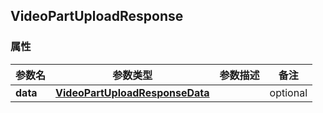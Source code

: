 <a name="VideoPartUploadResponse"></a>
## VideoPartUploadResponse
### 属性
参数名 | 参数类型 | 参数描述 | 备注
------------ | ------------- | ------------- | -------------
**data** | [**VideoPartUploadResponseData**](#VideoPartUploadResponseData) |  |  optional

<markdown src="./VideoPartUploadResponseData.md"/>
